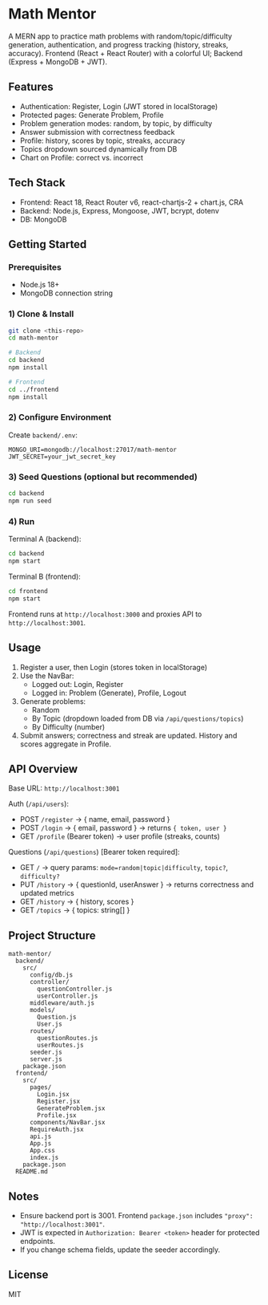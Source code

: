 # Math Mentor

A MERN app to practice math problems with random/topic/difficulty generation, authentication, and progress tracking (history, streaks, accuracy). Frontend (React + React Router) with a colorful UI; Backend (Express + MongoDB + JWT).

## Features
- Authentication: Register, Login (JWT stored in localStorage)
- Protected pages: Generate Problem, Profile
- Problem generation modes: random, by topic, by difficulty
- Answer submission with correctness feedback
- Profile: history, scores by topic, streaks, accuracy
- Topics dropdown sourced dynamically from DB
- Chart on Profile: correct vs. incorrect

## Tech Stack
- Frontend: React 18, React Router v6, react-chartjs-2 + chart.js, CRA
- Backend: Node.js, Express, Mongoose, JWT, bcrypt, dotenv
- DB: MongoDB

## Getting Started

### Prerequisites
- Node.js 18+
- MongoDB connection string

### 1) Clone & Install
```bash
git clone <this-repo>
cd math-mentor

# Backend
cd backend
npm install

# Frontend
cd ../frontend
npm install
```

### 2) Configure Environment
Create `backend/.env`:
```env
MONGO_URI=mongodb://localhost:27017/math-mentor
JWT_SECRET=your_jwt_secret_key
```

### 3) Seed Questions (optional but recommended)
```bash
cd backend
npm run seed
```

### 4) Run
Terminal A (backend):
```bash
cd backend
npm start
```

Terminal B (frontend):
```bash
cd frontend
npm start
```

Frontend runs at `http://localhost:3000` and proxies API to `http://localhost:3001`.

## Usage
1. Register a user, then Login (stores token in localStorage)
2. Use the NavBar:
   - Logged out: Login, Register
   - Logged in: Problem (Generate), Profile, Logout
3. Generate problems:
   - Random
   - By Topic (dropdown loaded from DB via `/api/questions/topics`)
   - By Difficulty (number)
4. Submit answers; correctness and streak are updated. History and scores aggregate in Profile.

## API Overview

Base URL: `http://localhost:3001`

Auth (`/api/users`):
- POST `/register` → { name, email, password }
- POST `/login` → { email, password } → returns `{ token, user }`
- GET `/profile` (Bearer token) → user profile (streaks, counts)

Questions (`/api/questions`) [Bearer token required]:
- GET `/` → query params: `mode=random|topic|difficulty`, `topic?`, `difficulty?`
- PUT `/history` → { questionId, userAnswer } → returns correctness and updated metrics
- GET `/history` → { history, scores }
- GET `/topics` → { topics: string[] }

## Project Structure
```
math-mentor/
  backend/
    src/
      config/db.js
      controller/
        questionController.js
        userController.js
      middleware/auth.js
      models/
        Question.js
        User.js
      routes/
        questionRoutes.js
        userRoutes.js
      seeder.js
      server.js
    package.json
  frontend/
    src/
      pages/
        Login.jsx
        Register.jsx
        GenerateProblem.jsx
        Profile.jsx
      components/NavBar.jsx
      RequireAuth.jsx
      api.js
      App.js
      App.css
      index.js
    package.json
  README.md
```

## Notes
- Ensure backend port is 3001. Frontend `package.json` includes `"proxy": "http://localhost:3001"`.
- JWT is expected in `Authorization: Bearer <token>` header for protected endpoints.
- If you change schema fields, update the seeder accordingly.

## License
MIT
